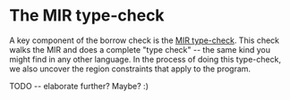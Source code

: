 # The MIR type-check

A key component of the borrow check is the
[MIR type-check](https://doc.rust-lang.org/nightly/nightly-rustc/rustc_borrowck/type_check/index.html).
This check walks the MIR and does a complete "type check" -- the same
kind you might find in any other language. In the process of doing
this type-check, we also uncover the region constraints that apply to
the program.

TODO -- elaborate further? Maybe? :)
